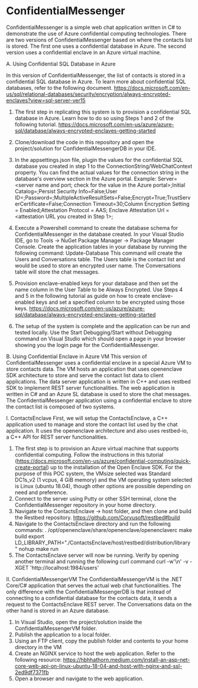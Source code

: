 # ConfidentialMessenger
ConfidentialMessenger is a simple web chat application written in C# to demonstrate the use of Azure confidential computing technologies. There are two versions of ConfidentialMessenger based on where the contacts list is stored. The first one uses a confidential database in Azure. The second version uses a confidential enclave in an Azure virtual machine.

A. Using Confidential SQL Database in Azure

In this version of ConfidentialMessenger, the list of contacts is stored in a confidential SQL database in Azure. To learn more about confidential SQL databases, refer to the following document.
https://docs.microsoft.com/en-us/sql/relational-databases/security/encryption/always-encrypted-enclaves?view=sql-server-ver15

1. The first step in replicating this system is to provision a confidential SQL database in Azure. Learn how to do so using Steps 1 and 2 of the following tutorial.
https://docs.microsoft.com/en-us/azure/azure-sql/database/always-encrypted-enclaves-getting-started

2. Clone/download the code in this repository and open the project/solution for ConfidentialMessengerDB in your IDE.

3. In the appsettings.json file, plugin the values for the confidential SQL database you created in step 1 to the ConnectionString/WebChatContext property. You can find the actual values for the connection string in the database's overview section in the Azure portal.
Example:
   Server=<server name and port; check for the value in the Azure portal>;Initial Catalog=<database name>;Persist Security Info=False;User ID=<admin username>;Password=<password>;MultipleActiveResultSets=False;Encrypt=True;TrustServerCertificate=False;Connection Timeout=30;Column Encryption Setting = Enabled;Attestation Protocol = AAS; Enclave Attestation Url = <attestation URL you created in Step 1>;
  
4. Execute a Powershell command to create the database schema for ConfidentialMessenger in the database created. In your Visual Studio IDE, go to Tools -> NuGet Package Manager -> Package Manager Console. Create the application tables in your database by running the following command:
   Update-Database
   This command will create the Users and Conversations table. The Users table is the contact list and would be used to store an encrypted user name. The Conversations table will store the chat messages.

5. Provision enclave-enabled keys for your database and then set the name column in the User Table to be Always Encrypted. Use Steps 4 and 5 in the following tutorial as guide on how to create enclave-enabled keys and set a specified column to be encrypted using those keys.
https://docs.microsoft.com/en-us/azure/azure-sql/database/always-encrypted-enclaves-getting-started

6. The setup of the system is complete and the application can be run and tested locally. Use the Start Debugging/Start without Debugging command on Visual Studio which should open a page in your browser showing you the login page for the ConfidentialMessenger.

B. Using Confidential Enclave in Azure VM
This version of ConfidentialMessenger uses a confidential enclave in a special Azure VM to store contacts data. The VM hosts an application that uses openenclave SDK architecture to store and serve the contact list data to client applications. The data server application is written in C++ and uses restbed SDK to implement REST server functionalities. The web application is written in C# and an Azure SL database is used to store the chat messages.
The ConfidentialMessenger application using a confidential enclave to store the contact list is composed of two systems. 

I. ContactsEnclave
First, we will setup the ContactsEnclave, a C++ application used to manage and store the contact list used by the chat application. It uses the openenclave architecture and also uses restbed-io, a C++ API for REST server functionalities.
1. The first step is to provision an Azure virtual machine that supports confidential computing. Follow the instructions in this tutorial (https://docs.microsoft.com/en-us/azure/confidential-computing/quick-create-portal) up to the installation of the Open Enclave SDK. For the purpose of this POC system, the VMsize selected was Standard DC1s_v2 (1 vcpus, 4 GiB memory) and the VM operating system selected is Linux (ubuntu 18.04), though other options are possible depending on need and preference.
2. Connect to the server using Putty or other SSH terminal, clone the ConfidentialMessenger repository in your home directory.
3. Navigate to the ContactsEnclave -> host folder, and then clone and build the Restbed repository.
    https://github.com/Corvusoft/restbed#build
4. Navigate to the ContactsEnclave directory and run the following commands:
    . /opt/openenclave/share/openenclave/openenclaverc
    make build
    export LD_LIBRARY_PATH="./ContactsEnclave/host/restbed/distribution/library"
    nohup make run
5. The ContactsEnclave server will now be running. Verify by opening another terminal and running the following curl command
    curl -w'\n' -v -XGET 'http://localhost:1984/users'
    
II. ConfidentialMessengerVM
The ConfidentialMessengerVM is the .NET Core/C# application that serves the actual web chat functionalities. The only difference with the ConfidentialMessengerDB is that instead of connecting to a confidential database for the contacts data, it sends a request to the ContactsEnclave REST server. The Conversations data on the other hand is stored in an Azure database. 
1. In Visual Studio, open the project/solution inside the ConfidentialMessengerVM folder.
2. Publish the application to a local folder.
3. Using an FTP client, copy the publish folder and contents to your home directory in the VM
4. Create an NGINX service to host the web application. Refer to the following resource:
    https://hbhhathorn.medium.com/install-an-asp-net-core-web-api-on-linux-ubuntu-18-04-and-host-with-nginx-and-ssl-2ed9df7371fb
5. Open a browser and navigate to the web application.

